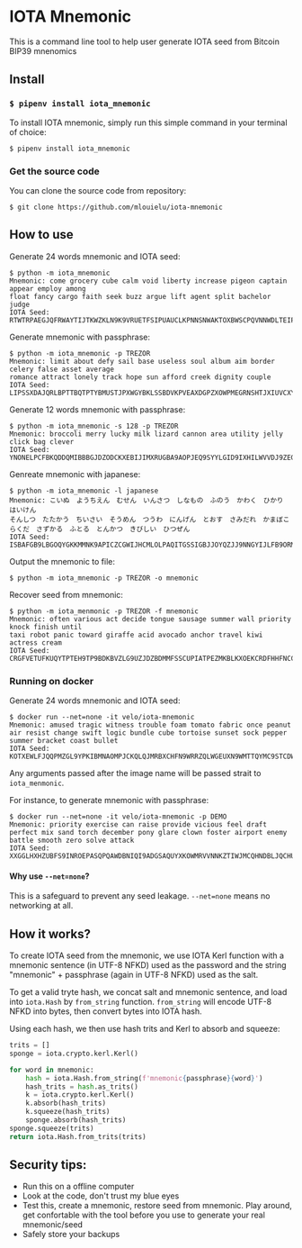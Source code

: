 # IOTA Mnemonic

This is a command line tool to help user generate IOTA seed from Bitcoin BIP39 mnenomics

## Install

### `$ pipenv install iota_mnemonic`

To install IOTA mnemonic, simply run this simple command in your terminal of choice:

```
$ pipenv install iota_mnemonic
```

### Get the source code

You can clone the source code from repository:

```
$ git clone https://github.com/mlouielu/iota-mnemonic
```

## How to use

Generate 24 words mnemonic and IOTA seed:
```
$ python -m iota_mnemonic
Mnemonic: come grocery cube calm void liberty increase pigeon captain appear employ among 
float fancy cargo faith seek buzz argue lift agent split bachelor judge
IOTA Seed: RTWTRPAEGJQFRWAYTIJTKWZKLN9K9VRUETFSIPUAUCLKPNNSNWAKTOXBWSCPQVNNWDLTEIPMILIOVPGIX
```

Generate mnemonic with passphrase:
```
$ python -m iota_mnemonic -p TREZOR
Mnemonic: limit about defy sail base useless soul album aim border celery false asset average 
romance attract lonely track hope sun afford creek dignity couple
IOTA Seed: LIPSSXDAJQRLBPTTBQTPTYBMUSTJPXWGYBKLSSBDVKPVEAXDGPZXOWPMEGRNSHTJXIUVCXYFTOXMZKIMY
```

Generate 12 words mnemonic with passphrase:
```
$ python -m iota_mnemonic -s 128 -p TREZOR
Mnemonic: broccoli merry lucky milk lizard cannon area utility jelly click bag clever
IOTA Seed: YNONELPCFBKQDDQMIBBBGJDZODCKXEBIJIMXRUGBA9AOPJEQ9SYYLGID9IXHILWVVDJ9ZEGQHCGIHQ9TB
```

Genreate mnemonic with japanese:
```
$ python -m iota_mnemonic -l japanese
Mnemonic: こいぬ　ようちえん　むせん　いんさつ　しなもの　ふのう　かわく　ひかり　はいけん　
そんしつ　たたかう　ちいさい　そうめん　つうわ　にんげん　とおす　さみだれ　かまぼこ　
らくだ　さずかる　ふとる　とんかつ　きびしい　ひつぜん
IOTA Seed: ISBAFGB9LBGOQYGKKMMNK9APICZCGWIJHCMLOLPAQITGSSIGBJJOYQZJJ9NNGYIJLFB9ORMJGCWFFFYQZ
```

Output the mnemonic to file:
```
$ python -m iota_mnemonic -p TREZOR -o mnemonic
```

Recover seed from mnemonic:
```
$ python -m iota_menmonic -p TREZOR -f mnemonic
Mnemonic: often various act decide tongue sausage summer wall priority knock finish until 
taxi robot panic toward giraffe acid avocado anchor travel kiwi actress cream
IOTA Seed: CRGFVETUFKUQYTPTEH9TP9BDKBVZLG9UZJDZBDMMFSSCUPIATPEZMKBLKXOEKCRDFHHFNCCBF9SKHNYIA
```

### Running on docker

Generate 24 words mnemonic and IOTA seed:
```
$ docker run --net=none -it velo/iota-mnemonic
Mnemonic: amused tragic witness trouble foam tomato fabric once peanut air resist change swift logic bundle cube tortoise sunset sock pepper summer bracket coast bullet
IOTA Seed: KOTXEWLFJQQPMZGL9YPKIBMNAOMPJCKQLQJMRBXCHFN9WRRZQLWGEUXN9WMTTQYMC9STCDW9LOTUZ9WGB
```

Any arguments passed after the image name will be passed strait to `iota_menmonic`.

For instance, to generate mnemonic with passphrase:
```
$ docker run --net=none -it velo/iota-mnemonic -p DEMO
Mnemonic: priority exercise can raise provide vicious feel draft perfect mix sand torch december pony glare clown foster airport enemy battle smooth zero solve attack
IOTA Seed: XXGGLHXHZUBFS9INROEPASQPQAWDBNIQI9ADGSAQUYXKOWMRVVNNKZTIWJMCQHNDBLJQCHUATUUIOQAOC
```

#### Why use `--net=none`?

This is a safeguard to prevent any seed leakage. `--net=none` means no networking at all.

## How it works?

To create IOTA seed from the mnemonic, we use IOTA Kerl function with a mnemonic
sentence (in UTF-8 NFKD) used as the password and the string "mnemonic" + passphrase
(again in UTF-8 NFKD) used as the salt.

To get a valid tryte hash, we concat salt and mnemonic sentence, and load into `iota.Hash`
by `from_string` function. `from_string` will encode UTF-8 NFKD into bytes, then convert
bytes into IOTA hash.

Using each hash, we then use hash trits and Kerl to absorb and squeeze:

```python
trits = []
sponge = iota.crypto.kerl.Kerl()

for word in mnemonic:
    hash = iota.Hash.from_string(f'mnemonic{passphrase}{word}')
    hash_trits = hash.as_trits()
    k = iota.crypto.kerl.Kerl()
    k.absorb(hash_trits)
    k.squeeze(hash_trits)
    sponge.absorb(hash_trits)
sponge.squeeze(trits)
return iota.Hash.from_trits(trits)
```

## Security tips:

* Run this on a offline computer
* Look at the code, don't trust my blue eyes
* Test this, create a mnemonic, restore seed from mnemonic. Play around, get confortable with the tool before you use to generate your real mnemonic/seed
* Safely store your backups
